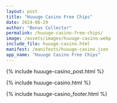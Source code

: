 ```yaml
---
layout: post
title: "Huuuge Casino Free Chips"
date: 2024-06-29
author: "Bonus Collector"
permalink: /huuuge-casino-free-chips/
image: /assets/images/huuuge-casino.webp
include_file: huuuge-casino.html
manifest: /manifests/huuuge-casino.json
app_name: "Huuuge Casino Free Chips"
---
```


{% include huuuge-casino_post.html %}

{% include huuuge-casino.html %}

{% include huuuge-casino_footer.html %}